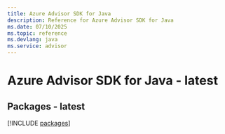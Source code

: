 ```yaml
---
title: Azure Advisor SDK for Java
description: Reference for Azure Advisor SDK for Java
ms.date: 07/10/2025
ms.topic: reference
ms.devlang: java
ms.service: advisor
---
```

# Azure Advisor SDK for Java - latest
## Packages - latest
[!INCLUDE [packages](advisor-index.md)]